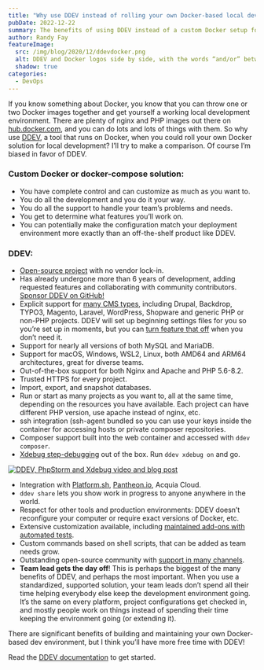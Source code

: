 ```yaml
---
title: "Why use DDEV instead of rolling your own Docker-based local dev solution?"
pubDate: 2022-12-22
summary: The benefits of using DDEV instead of a custom Docker setup for local development.
author: Randy Fay
featureImage:
  src: /img/blog/2020/12/ddevdocker.png
  alt: DDEV and Docker logos side by side, with the words “and/or” between them
  shadow: true
categories:
  - DevOps
---
```


If you know something about Docker, you know that you can throw one or two Docker images together and get yourself a working local development environment. There are plenty of nginx and PHP images out there on [hub.docker.com](https://hub.docker.com), and you can do lots and lots of things with them. So why use [DDEV](https://ddev.readthedocs.io), a tool that runs on Docker, when you could roll your own Docker solution for local development? I’ll try to make a comparison. Of course I’m biased in favor of DDEV.

### **Custom Docker or docker-compose solution:**

- You have complete control and can customize as much as you want to.
- You do all the development and you do it your way.
- You do all the support to handle your team’s problems and needs.
- You get to determine what features you’ll work on.
- You can potentially make the configuration match your deployment environment more exactly than an off-the-shelf product like DDEV.

### **DDEV:**

- [Open-source project](https://github.com/ddev/ddev) with no vendor lock-in.
- Has already undergone more than 6 years of development, adding requested features and collaborating with community contributors. [Sponsor DDEV on GitHub!](https://github.com/sponsors/ddev)
- Explicit support for [many CMS types](https://ddev.readthedocs.io/en/stable/users/cli-usage/#quickstart-guides), including Drupal, Backdrop, TYPO3, Magento, Laravel, WordPress, Shopware and generic PHP or non-PHP projects. DDEV will set up beginning settings files for you so you’re set up in moments, but you can [turn feature that off](https://ddev.com/ddev-local/controlling-cms-settings-files-in-ddev-local/) when you don’t need it.
- Support for nearly all versions of both MySQL and MariaDB.
- Support for macOS, Windows, WSL2, Linux, both AMD64 and ARM64 architectures, great for diverse teams.
- Out-of-the-box support for both Nginx and Apache and PHP 5.6-8.2.
- Trusted HTTPS for every project.
- Import, export, and snapshot databases.
- Run or start as many projects as you want to, all at the same time, depending on the resources you have available. Each project can have different PHP version, use apache instead of nginx, etc.
- ssh integration (ssh-agent bundled so you can use your keys inside the container for accessing hosts or private composer repositories.
- Composer support built into the web container and accessed with `ddev composer`.
- [Xdebug step-debugging](https://ddev.readthedocs.io/en/stable/users/step-debugging/#step-debugging-with-ddev-and-xdebug) out of the box. Run `ddev xdebug on` and go.

[![DDEV, PhpStorm and Xdebug video and blog post](/img/blog/2020/12/screen-shot-2020-12-28-at-12.49.31-pm.png)](/blog/ddev-local-phpstorm-and-xdebug-debugging)

- Integration with [Platform.sh](https://platform.sh), [Pantheon.io](https://ddev.readthedocs.io/en/stable/users/providers/pantheon/), Acquia Cloud.
- `ddev share` lets you show work in progress to anyone anywhere in the world.
- Respect for other tools and production environments: DDEV doesn’t reconfigure your computer or require exact versions of Docker, etc.
- Extensive customization available, including [maintained add-ons with automated tests](https://ddev.readthedocs.io/en/latest/users/extend/additional-services/).
- Custom commands based on shell scripts, that can be added as team needs grow.
- Outstanding open-source community with [support in many channels](https://ddev.readthedocs.io/en/stable/#support-and-user-contributed-documentation).
- **Team lead gets the day off**! This is perhaps the biggest of the many benefits of DDEV, and perhaps the most important. When you use a standardized, supported solution, your team leads don’t spend all their time helping everybody else keep the development environment going. It’s the same on every platform, project configurations get checked in, and mostly people work on things instead of spending their time keeping the environment going (or extending it).

There are significant benefits of building and maintaining your own Docker-based dev environment, but I think you’ll have more free time with DDEV!

Read the [DDEV documentation](https://ddev.readthedocs.io/en/stable/) to get started.
